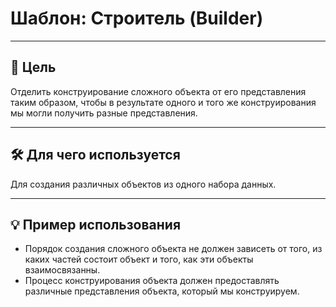 # Шаблон: Строитель (Builder)

---

## 🎯 Цель

Отделить конструирование сложного объекта от его представления таким образом, чтобы в результате одного и того же конструирования мы могли получить разные представления.

---

## 🛠️ Для чего используется

Для создания различных объектов из одного набора данных.

---

## 💡 Пример использования

- Порядок создания сложного объекта не должен зависеть от того, из каких частей состоит объект и того, как эти объекты взаимосвязанны.
- Процесс конструирования объекта должен предоставлять различные представления объекта, который мы конструируем.